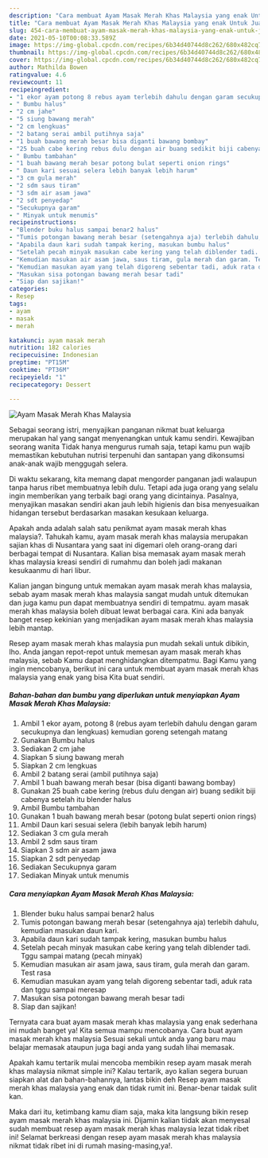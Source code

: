 ```yaml
---
description: "Cara membuat Ayam Masak Merah Khas Malaysia yang enak Untuk Jualan"
title: "Cara membuat Ayam Masak Merah Khas Malaysia yang enak Untuk Jualan"
slug: 454-cara-membuat-ayam-masak-merah-khas-malaysia-yang-enak-untuk-jualan
date: 2021-05-10T00:08:33.589Z
image: https://img-global.cpcdn.com/recipes/6b34d40744d8c262/680x482cq70/ayam-masak-merah-khas-malaysia-foto-resep-utama.jpg
thumbnail: https://img-global.cpcdn.com/recipes/6b34d40744d8c262/680x482cq70/ayam-masak-merah-khas-malaysia-foto-resep-utama.jpg
cover: https://img-global.cpcdn.com/recipes/6b34d40744d8c262/680x482cq70/ayam-masak-merah-khas-malaysia-foto-resep-utama.jpg
author: Mathilda Bowen
ratingvalue: 4.6
reviewcount: 11
recipeingredient:
- "1 ekor ayam potong 8 rebus ayam terlebih dahulu dengan garam secukupnya dan lengkuas kemudian goreng setengah matang"
- " Bumbu halus"
- "2 cm jahe"
- "5 siung bawang merah"
- "2 cm lengkuas"
- "2 batang serai ambil putihnya saja"
- "1 buah bawang merah besar bisa diganti bawang bombay"
- "25 buah cabe kering rebus dulu dengan air buang sedikit biji cabenya setelah itu blender halus"
- " Bumbu tambahan"
- "1 buah bawang merah besar potong bulat seperti onion rings"
- " Daun kari sesuai selera lebih banyak lebih harum"
- "3 cm gula merah"
- "2 sdm saus tiram"
- "3 sdm air asam jawa"
- "2 sdt penyedap"
- "Secukupnya garam"
- " Minyak untuk menumis"
recipeinstructions:
- "Blender buku halus sampai benar2 halus"
- "Tumis potongan bawang merah besar (setengahnya aja) terlebih dahulu, kemudian masukan daun kari."
- "Apabila daun kari sudah tampak kering, masukan bumbu halus"
- "Setelah pecah minyak masukan cabe kering yang telah diblender tadi. Tggu sampai matang (pecah minyak)"
- "Kemudian masukan air asam jawa, saus tiram, gula merah dan garam. Test rasa"
- "Kemudian masukan ayam yang telah digoreng sebentar tadi, aduk rata dan tggu sampai meresap"
- "Masukan sisa potongan bawang merah besar tadi"
- "Siap dan sajikan!"
categories:
- Resep
tags:
- ayam
- masak
- merah

katakunci: ayam masak merah 
nutrition: 182 calories
recipecuisine: Indonesian
preptime: "PT15M"
cooktime: "PT36M"
recipeyield: "1"
recipecategory: Dessert

---
```



![Ayam Masak Merah Khas Malaysia](https://img-global.cpcdn.com/recipes/6b34d40744d8c262/680x482cq70/ayam-masak-merah-khas-malaysia-foto-resep-utama.jpg)

Sebagai seorang istri, menyajikan panganan nikmat buat keluarga merupakan hal yang sangat menyenangkan untuk kamu sendiri. Kewajiban seorang  wanita Tidak hanya mengurus rumah saja, tetapi kamu pun wajib memastikan kebutuhan nutrisi terpenuhi dan santapan yang dikonsumsi anak-anak wajib menggugah selera.

Di waktu  sekarang, kita memang dapat mengorder panganan jadi walaupun tanpa harus ribet membuatnya lebih dulu. Tetapi ada juga orang yang selalu ingin memberikan yang terbaik bagi orang yang dicintainya. Pasalnya, menyajikan masakan sendiri akan jauh lebih higienis dan bisa menyesuaikan hidangan tersebut berdasarkan masakan kesukaan keluarga. 



Apakah anda adalah salah satu penikmat ayam masak merah khas malaysia?. Tahukah kamu, ayam masak merah khas malaysia merupakan sajian khas di Nusantara yang saat ini digemari oleh orang-orang dari berbagai tempat di Nusantara. Kalian bisa memasak ayam masak merah khas malaysia kreasi sendiri di rumahmu dan boleh jadi makanan kesukaanmu di hari libur.

Kalian jangan bingung untuk memakan ayam masak merah khas malaysia, sebab ayam masak merah khas malaysia sangat mudah untuk ditemukan dan juga kamu pun dapat membuatnya sendiri di tempatmu. ayam masak merah khas malaysia boleh dibuat lewat berbagai cara. Kini ada banyak banget resep kekinian yang menjadikan ayam masak merah khas malaysia lebih mantap.

Resep ayam masak merah khas malaysia pun mudah sekali untuk dibikin, lho. Anda jangan repot-repot untuk memesan ayam masak merah khas malaysia, sebab Kamu dapat menghidangkan ditempatmu. Bagi Kamu yang ingin mencobanya, berikut ini cara untuk membuat ayam masak merah khas malaysia yang enak yang bisa Kita buat sendiri.

<!--inarticleads1-->

##### Bahan-bahan dan bumbu yang diperlukan untuk menyiapkan Ayam Masak Merah Khas Malaysia:

1. Ambil 1 ekor ayam, potong 8 (rebus ayam terlebih dahulu dengan garam secukupnya dan lengkuas) kemudian goreng setengah matang
1. Gunakan  Bumbu halus
1. Sediakan 2 cm jahe
1. Siapkan 5 siung bawang merah
1. Siapkan 2 cm lengkuas
1. Ambil 2 batang serai (ambil putihnya saja)
1. Ambil 1 buah bawang merah besar (bisa diganti bawang bombay)
1. Gunakan 25 buah cabe kering (rebus dulu dengan air) buang sedikit biji cabenya setelah itu blender halus
1. Ambil  Bumbu tambahan
1. Gunakan 1 buah bawang merah besar (potong bulat seperti onion rings)
1. Ambil  Daun kari sesuai selera (lebih banyak lebih harum)
1. Sediakan 3 cm gula merah
1. Ambil 2 sdm saus tiram
1. Siapkan 3 sdm air asam jawa
1. Siapkan 2 sdt penyedap
1. Sediakan Secukupnya garam
1. Sediakan  Minyak untuk menumis




<!--inarticleads2-->

##### Cara menyiapkan Ayam Masak Merah Khas Malaysia:

1. Blender buku halus sampai benar2 halus
1. Tumis potongan bawang merah besar (setengahnya aja) terlebih dahulu, kemudian masukan daun kari.
1. Apabila daun kari sudah tampak kering, masukan bumbu halus
1. Setelah pecah minyak masukan cabe kering yang telah diblender tadi. Tggu sampai matang (pecah minyak)
1. Kemudian masukan air asam jawa, saus tiram, gula merah dan garam. Test rasa
1. Kemudian masukan ayam yang telah digoreng sebentar tadi, aduk rata dan tggu sampai meresap
1. Masukan sisa potongan bawang merah besar tadi
1. Siap dan sajikan!




Ternyata cara buat ayam masak merah khas malaysia yang enak sederhana ini mudah banget ya! Kita semua mampu mencobanya. Cara buat ayam masak merah khas malaysia Sesuai sekali untuk anda yang baru mau belajar memasak ataupun juga bagi anda yang sudah lihai memasak.

Apakah kamu tertarik mulai mencoba membikin resep ayam masak merah khas malaysia nikmat simple ini? Kalau tertarik, ayo kalian segera buruan siapkan alat dan bahan-bahannya, lantas bikin deh Resep ayam masak merah khas malaysia yang enak dan tidak rumit ini. Benar-benar taidak sulit kan. 

Maka dari itu, ketimbang kamu diam saja, maka kita langsung bikin resep ayam masak merah khas malaysia ini. Dijamin kalian tiidak akan menyesal sudah membuat resep ayam masak merah khas malaysia lezat tidak ribet ini! Selamat berkreasi dengan resep ayam masak merah khas malaysia nikmat tidak ribet ini di rumah masing-masing,ya!.

